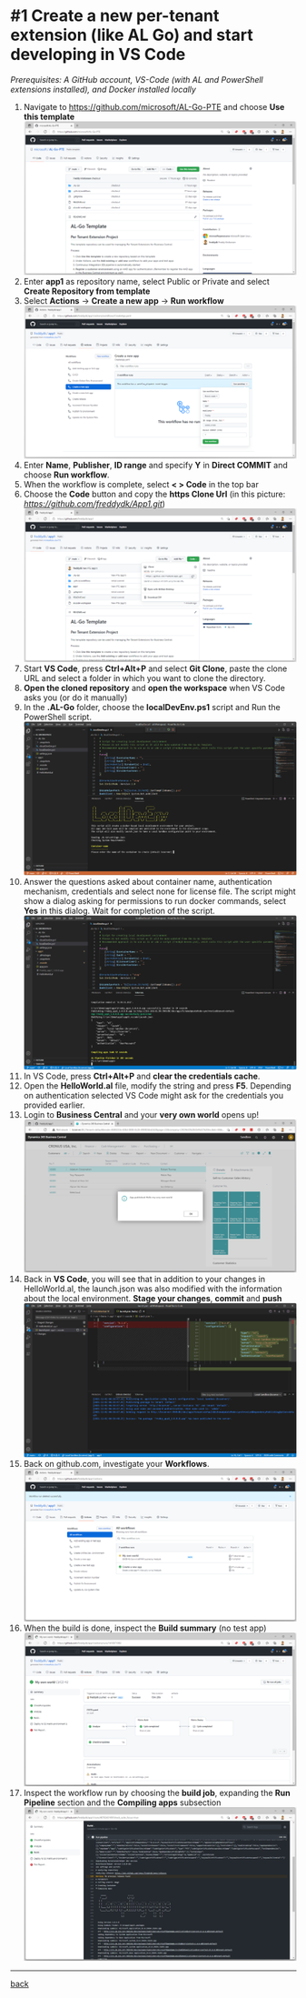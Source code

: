 # #1 Create a new per-tenant extension (like AL Go) and start developing in VS Code
*Prerequisites: A GitHub account, VS-Code (with AL and PowerShell extensions installed), and Docker installed locally*

1. Navigate to https://github.com/microsoft/AL-Go-PTE and choose **Use this template**
![Use this template](/Scenarios/images/1a.png)
1. Enter **app1** as repository name, select Public or Private and select **Create Repository from template**
1. Select **Actions** -> **Create a new app** -> **Run workflow**
![Run workflow](/Scenarios/images/1b.png)
1. Enter **Name**, **Publisher**, **ID range** and specify **Y** in **Direct COMMIT** and choose **Run workflow**.
1. When the workflow is complete, select **< > Code** in the top bar
1. Choose the **Code** button and copy the **https Clone Url** (in this picture: *https://github.com/freddydk/App1.git*)
![Clone](/Scenarios/images/1c.png)
1. Start **VS Code**, press **Ctrl+Alt+P** and select **Git Clone**, paste the clone URL and select a folder in which you want to clone the directory.
1. **Open the cloned repository** and **open the workspace** when VS Code asks you (or do it manually)
1. In the **.AL-Go** folder, choose the **localDevEnv.ps1** script and Run the PowerShell script.
![LocalDevEnv](/Scenarios/images/1d.png)
1. Answer the questions asked about container name, authentication mechanism, credentials and select none for license file. The script might show a dialog asking for permissions to run docker commands, select **Yes** in this dialog. Wait for completion of the script.
![LocalDevEnv Done](/Scenarios/images/1e.png)
1. In VS Code, press **Ctrl+Alt+P** and **clear the credentials cache**.
1. Open the **HelloWorld.al** file, modify the string and press **F5**. Depending on authentication selected VS Code might ask for the credentials you provided earlier.
1. Login to **Business Central** and your **very own world** opens up!
![Very own world](/Scenarios/images/1f.png)
1. Back in **VS Code**, you will see that in addition to your changes in HelloWorld.al, the launch.json was also modified with the information about the local environment. **Stage your changes**, **commit** and **push**
![Launch.json](/Scenarios/images/1g.png)
1. Back on github.com, investigate your **Workflows**.
![Workflows](/Scenarios/images/1h.png)
1. When the build is done, inspect the **Build summary** (no test app)
![Build Summary](/Scenarios/images/1i.png)
1. Inspect the workflow run by choosing the **build job**, expanding the **Run Pipeline** section and the **Compiling apps** subsection
![Inspect](/Scenarios/images/1j.png)
---
[back](/README.md)
